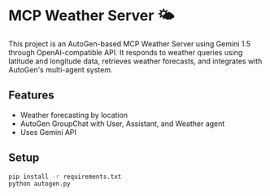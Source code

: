 
# MCP Weather Server 🌤️

This project is an AutoGen-based MCP Weather Server using Gemini 1.5 through OpenAI-compatible API. It responds to weather queries using latitude and longitude data, retrieves weather forecasts, and integrates with AutoGen's multi-agent system.

## Features
- Weather forecasting by location
- AutoGen GroupChat with User, Assistant, and Weather agent
- Uses Gemini API

## Setup
```bash
pip install -r requirements.txt
python autogen.py
